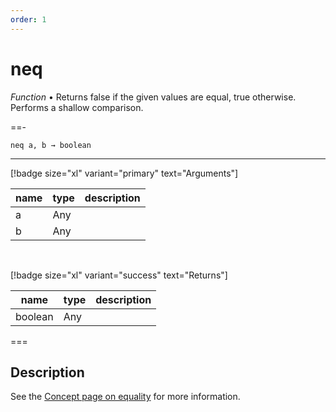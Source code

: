 ```yaml
---
order: 1
---
```

# neq

_Function_ &bull; Returns false if the given values are equal, true otherwise. Performs a shallow comparison.


==- <pre><code>neq a, b &rarr; boolean</code></pre>
<hr>

[!badge size="xl" variant="primary" text="Arguments"]

| name | type | description |
|------|------|-------------|
|a|Any||
|b|Any||

<br>

[!badge size="xl" variant="success" text="Returns"]

| name | type | description |
|------|------|-------------|
|boolean|Any||



===


## Description

See the [Concept page on equality][Concepts.equality] for more information.



[Concepts.equality]: /joy/concepts/equality/